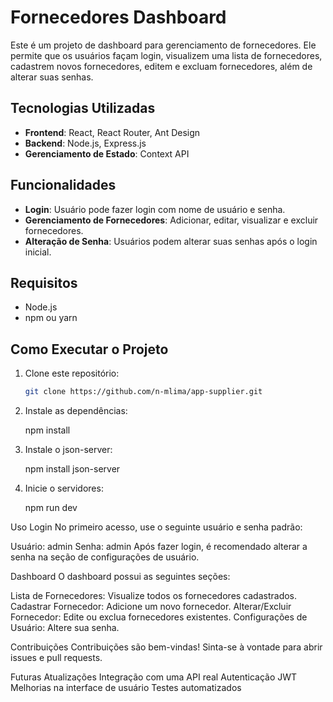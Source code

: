 # Fornecedores Dashboard

Este é um projeto de dashboard para gerenciamento de fornecedores. Ele permite que os usuários façam login, visualizem uma lista de fornecedores, cadastrem novos fornecedores, editem e excluam fornecedores, além de alterar suas senhas.

## Tecnologias Utilizadas

- **Frontend**: React, React Router, Ant Design
- **Backend**: Node.js, Express.js
- **Gerenciamento de Estado**: Context API

## Funcionalidades

- **Login**: Usuário pode fazer login com nome de usuário e senha.
- **Gerenciamento de Fornecedores**: Adicionar, editar, visualizar e excluir fornecedores.
- **Alteração de Senha**: Usuários podem alterar suas senhas após o login inicial.

## Requisitos

- Node.js
- npm ou yarn

## Como Executar o Projeto

1. Clone este repositório:

   ```bash
   git clone https://github.com/n-mlima/app-supplier.git
   
2. Instale as dependências:
   
   npm install
   
4. Instale o json-server:

   npm install json-server

3. Inicie o servidores:

   npm run dev
   
   

Uso
Login
No primeiro acesso, use o seguinte usuário e senha padrão:

Usuário: admin
Senha: admin
Após fazer login, é recomendado alterar a senha na seção de configurações de usuário.

Dashboard
O dashboard possui as seguintes seções:

Lista de Fornecedores: Visualize todos os fornecedores cadastrados.
Cadastrar Fornecedor: Adicione um novo fornecedor.
Alterar/Excluir Fornecedor: Edite ou exclua fornecedores existentes.
Configurações de Usuário: Altere sua senha.

Contribuições
Contribuições são bem-vindas! Sinta-se à vontade para abrir issues e pull requests.

Futuras Atualizações
Integração com uma API real
Autenticação JWT
Melhorias na interface de usuário
Testes automatizados


